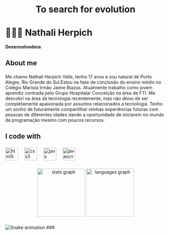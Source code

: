 <h1 align="center">To search for evolution</h1>

###

# 👩🏻‍💻 Nathali Herpich

**Desenvolvedora**

###

<h2 align="left">About me</h2>

###

<p align="left">Me chamo Nathali Herpich Valle, tenho 17 anos e sou natural de Porto Alegre, Rio Grande do Sul.Estou na fase de conclusão do ensino médio no Colégio Marista Irmão Jaime Biazus. Atualmente trabalho como jovem aprendiz contrada pelo Grupo Hospitalar Conceição na área de FTI. Me descobri na área da tecnologia recentemente, mas não deixo de ser completamente apaixonada por assuntos relacionados a tecnologia. Tenho um sonho de futuramente compartilhar minhas experiências futuras com pessoas de diferentes idades dando a oportunidade de iniciarem no mundo da programação mesmo com poucos recursos.</p>

###

<h2 align="left">I code with</h2>

###

<div align="left">
  <img src="https://cdn.jsdelivr.net/gh/devicons/devicon/icons/html5/html5-original.svg" height="40" alt="html5 logo"  />
  <img width="12" />
  <img src="https://cdn.jsdelivr.net/gh/devicons/devicon/icons/css3/css3-original.svg" height="40" alt="css3 logo"  />
  <img width="12" />
  <img src="https://cdn.jsdelivr.net/gh/devicons/devicon/icons/java/java-original.svg" height="40" alt="java logo"  />
  <img width="12" />
  <img src="https://cdn.jsdelivr.net/gh/devicons/devicon/icons/javascript/javascript-original.svg" height="40" alt="javascript logo"  />
</div>

###

<div align="center">
  <img src="https://github-readme-stats.vercel.app/api?username=Nathali-Herpich&hide_title=false&hide_rank=false&show_icons=true&include_all_commits=true&count_private=true&disable_animations=false&theme=dracula&locale=en&hide_border=false&order=1" height="150" alt="stats graph"  />
  <img src="https://github-readme-stats.vercel.app/api/top-langs?username=Nathali-Herpich&locale=en&hide_title=false&layout=compact&card_width=320&langs_count=5&theme=dracula&hide_border=false&order=2" height="150" alt="languages graph"  />
</div>

###
<img src="https://raw.githubusercontent.com/Nathali-Herpich/Nathali-Herpich/output/snake.svg" alt="Snake animation" />
###
